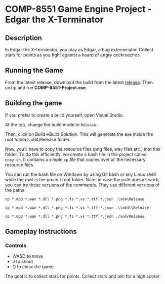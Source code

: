 # COMP-8551 Game Engine Project - Edgar the X-Terminator

## Description
In Edgar the X-Terminator, you play as Edgar, a bug exterminator. Collect stars for points as you fight against a hoard of angry cockroaches.

## Running the Game
From the latest release, download the build from the latest [release](https://github.com/JasonZFHuang/COMP-8551-Project/releases). Then unzip and run **COMP-8551-Project.exe**.

## Building the game
If you prefer to create a build yourself, open Visual Studio. 

At the top, change the build mode to `Release`.

Then, click on Build->Build Solution. This will generate the exe inside the root folder’s x64/Release folder.

Now, you’ll have to copy the resource files (png files, wav files etc.) into this folder. To do this efficiently, we create a bash file in the project called `copy.sh`. It contains a simple `cp` file that copies over all the necessary resource files. 

You can run the bash file on Windows by using Git bash or any Linux shell while the cwd is the project root folder. Note: in case the path doesn’t work, you can try these versions of the commands. They use different versions of the paths.

`cp *.mp3 *.wav *.dll *.png *.fs *.vs *.ttf *.json .\x64\Release `

`cp *.mp3 *.wav *.dll *.png *.fs *.vs *.ttf *.json .\\x64\\Release `

`cp *.mp3 *.wav *.dll *.png *.fs *.vs *.ttf *.json ./x64/Release `


## Gameplay Instructions

### Controls
* WASD to move
* J to shoot
* Q to close the game

The goal is to collect stars for points. Collect stars and aim for a high score!
